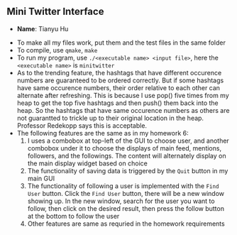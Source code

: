 ## Mini Twitter Interface

- **Name**: Tianyu Hu

* To make all my files work, put them and the test files in the same folder
* To compile, use `qmake`, `make`
* To run my program, use `./<executable name> <input file>`, here the `<executable name>` is `minitwitter`
* As to the trending feature, the hashtags that have different occurence numbers are guaranteed to be ordered correctly. But if some hashtags have same occurence numbers, their order relative to each other can alternate after refreshing. This is because I use pop() five times from my heap to get the top five hashtags and then push() them back into the heap. So the hashtags that have same occurence numbers as others are not guarantted to trickle up to their original location in the heap. Professor Redekopp says this is acceptable. 
* The following features are the same as in my homework 6:
	1. I uses a combobox at top-left of the GUI to choose user, and another combobox under it to choose the displays of main feed, mentions, followers, and the followings. The content will alternately display on the main display widget based on choice
	2. The functionality of saving data is triggered by the `Quit` button in my main GUI 
	3. The functionality of following a user is implemented with the `Find User` button. Click the `Find User` button, there will be a new window showing up. In the new window, search for the user you want to follow, then click on the desired result, then press the follow button at the bottom to follow the user
	4. Other features are same as requried in the homework requirements